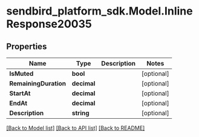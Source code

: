 
# sendbird_platform_sdk.Model.InlineResponse20035

## Properties

Name | Type | Description | Notes
------------ | ------------- | ------------- | -------------
**IsMuted** | **bool** |  | [optional] 
**RemainingDuration** | **decimal** |  | [optional] 
**StartAt** | **decimal** |  | [optional] 
**EndAt** | **decimal** |  | [optional] 
**Description** | **string** |  | [optional] 

[[Back to Model list]](../README.md#documentation-for-models)
[[Back to API list]](../README.md#documentation-for-api-endpoints)
[[Back to README]](../README.md)

